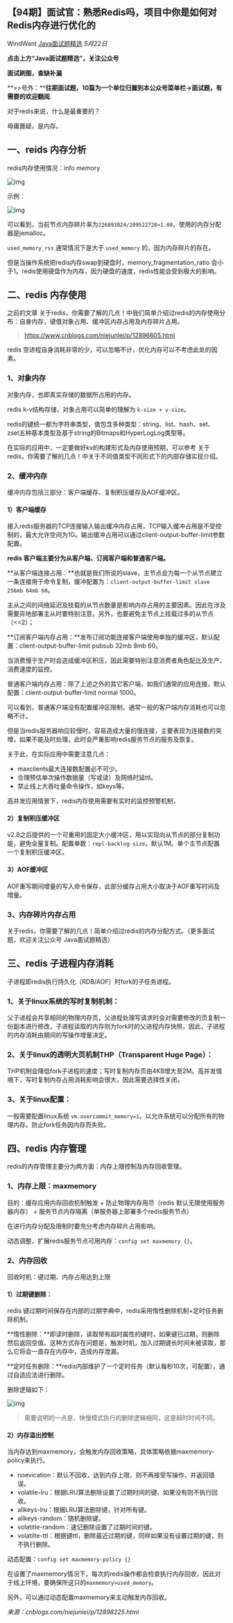 ## 【94期】面试官：熟悉Redis吗，项目中你是如何对Redis内存进行优化的

WindWant [Java面试题精选](javascript:void(0);) *5月22日*

**点击上方“Java面试题精选”，关注公众号**

**面试刷图，查缺补漏**

**>>号外：****往期面试题，10篇为一个单位归置到本公众号菜单栏->面试题，有需要的欢迎翻阅.**

对于redis来说，什么是最重要的？

毋庸置疑，是内存。

## 一、reids 内存分析

redis内存使用情况：info memory

![img](https://mmbiz.qpic.cn/mmbiz_png/8KKrHK5ic6XBGSm3hicge6M5g5mtECxgGDCsaBQpGiaTXSZTVEkU2jPvE1sjt1ZnzcwoI7bs7nRibOd55rIn5oYnmQ/640?wx_fmt=png&tp=webp&wxfrom=5&wx_lazy=1&wx_co=1)

示例：

![img](https://mmbiz.qpic.cn/mmbiz_png/8KKrHK5ic6XBGSm3hicge6M5g5mtECxgGDNCc0AvAdVGEmlTQgwq7ImYwjAAXWRXAselRTbq4WGicTCIEnjwVibG9A/640?wx_fmt=png&tp=webp&wxfrom=5&wx_lazy=1&wx_co=1)

可以看到，当前节点内存碎片率为`226893824/209522728≈1.08`，使用的内存分配器是jemalloc。

`used_memory_rss` 通常情况下是大于 `used_memory` 的，因为内存碎片的存在。

但是当操作系统把redis内存swap到硬盘时，memory_fragmentation_ratio 会小于1。redis使用硬盘作为内存，因为硬盘的速度，redis性能会受到极大的影响。

## 二、redis 内存使用

之前的文章 关于redis，你需要了解的几点！中我们简单介绍过redis的内存使用分布：自身内存，键值对象占用、缓冲区内存占用及内存碎片占用。

> https://www.cnblogs.com/niejunlei/p/12896605.html

redis 空进程自身消耗非常的少，可以忽略不计，优化内存可以不考虑此处的因素。

### 1、对象内存

对象内存，也即真实存储的数据所占用的内存。

redis k-v结构存储，对象占用可以简单的理解为 `k-size + v-size`。

redis的键统一都为字符串类型，值包含多种类型：string、list、hash、set、zset五种基本类型及基于string的Bitmaps和HyperLogLog类型等。

在实际的应用中，一定要做好kv的构建形式及内存使用预期，可以参考 关于redis，你需要了解的几点！中关于不同值类型不同形式下的内部存储实现介绍。

### 2、缓冲内存

缓冲内存包括三部分：客户端缓存、复制积压缓存及AOF缓冲区。

#### 1）客户端缓存

接入redis服务器的TCP连接输入输出缓冲内存占用，TCP输入缓冲占用是不受控制的，最大允许空间为1G。输出缓冲占用可以通过client-output-buffer-limit参数配置。

**redis 客户端主要分为从客户端、订阅客户端和普通客户端。**

**从客户端连接占用：**也就是我们所说的slave，主节点会为每一个从节点建立一条连接用于命令复制，缓冲配置为：`client-output-buffer-limit slave 256mb 64mb 60`。

主从之间的间络延迟及挂载的从节点数量是影响内存占用的主要因素。因此在涉及需要异地部署主从时要特别注意，另外，也要避免主节点上挂载过多的从节点（<=2）；

**订阅客户端内存占用：**发布订阅功能连接客户端使用单独的缓冲区，默认配置：client-output-buffer-limit pubsub 32mb 8mb 60。

当消费慢于生产时会造成缓冲区积压，因此需要特别注意消费者角色配比及生产、消费速度的监控。

普通客户端内存占用：除了上述之外的其它客户端，如我们通常的应用连接，默认配置：client-output-buffer-limit normal 1000。

可以看到，普通客户端没有配置缓冲区限制，通常一般的客户端内存消耗也可以忽略不计。

但是当redis服务器响应较慢时，容易造成大量的慢连接，主要表现为连接数的突增，如果不能及时处理，此时会严重影响redis服务节点的服务及恢复。

关于此，在实际应用中需要注意几点：

- maxclients最大连接数配置必不可少。
- 合理预估单次操作数据量（写或读）及网络时延ttl。
- 禁止线上大吞吐量命令操作，如keys等。

高并发应用情景下，redis内存使用需要有实时的监控预警机制，

#### 2）复制积压缓冲区

v2.8之后提供的一个可重用的固定大小缓冲区，用以实现向从节点的部分复制功能，避免全量复制。配置单数：`repl-backlog-size`，默认1M。单个主节点配置一个复制积压缓冲区。

#### 3）AOF缓冲区

AOF重写期间增量的写入命令保存，此部分缓存占用大小取决于AOF重写时间及增量。

### 3、内存碎片内存占用

关于redis，你需要了解的几点！简单介绍过redis的内存分配方式。（更多面试题，欢迎关注公众号 Java面试题精选）

## 三、redis 子进程内存消耗

子进程即redis执行持久化（RDB/AOF）时fork的子任务进程。

### 1、关于linux系统的写时复制机制：

父子进程会共享相同的物理内存页，父进程处理写请求时会对需要修改的页复制一份副本进行修改，子进程读取的内存则为fork时的父进程内存快照，因此，子进程的内存消耗由期间的写操作增量决定。

### 2、关于linux的透明大页机制THP（Transparent Huge Page）：

THP机制会降低fork子进程的速度；写时复制内存页由4KB增大至2M。高并发情境下，写时复制内存占用消耗影响会很大，因此需要选择性关闭。

### 3、关于linux配置：

一般需要配置linux系统 `vm.overcommit_memory=1`，以允许系统可以分配所有的物理内存。防止fork任务因内存而失败。

## 四、redis 内存管理

redis的内存管理主要分为两方面：内存上限控制及内存回收管理。

### 1、内存上限：maxmemory

目的：缓存应用内存回收机制触发 + 防止物理内存用尽（redis 默认无限使用服务器内存） + 服务节点内存隔离（单服务器上部署多个redis服务节点）

在进行内存分配及限制时要充分考虑内存碎片占用影响。

动态调整，扩展redis服务节点可用内存：`config set maxmemory {}`。

### 2、内存回收

回收时机：键过期、内存占用达到上限

#### 1）过期键删除：

redis 键过期时间保存在内部的过期字典中，redis采用惰性删除机制+定时任务删除机制。

**惰性删除：**即读时删除，读取带有超时属性的键时，如果键已过期，则删除然后返回空值。这种方式存在问题是，触发时机，加入过期键长时间未被读取，那么它将会一直存在内存中，造成内存泄漏。

**定时任务删除：**redis内部维护了一个定时任务（默认每秒10次，可配置），通过自适应法进行删除。

删除逻辑如下：

![img](https://mmbiz.qpic.cn/mmbiz_png/8KKrHK5ic6XBGSm3hicge6M5g5mtECxgGDt7Vh84hwzzb91leMxlm0YGQiawlibhDzaiayb6Ytl4R9EFkU3CticSMy3Q/640?wx_fmt=png&tp=webp&wxfrom=5&wx_lazy=1&wx_co=1)

> 需要说明的一点是，快慢模式执行的删除逻辑相同，这是超时时间不同。

#### 2）内存溢出控制

当内存达到maxmemory，会触发内存回收策略，具体策略依据maxmemory-policy来执行。

- noevication：默认不回收，达到内存上限，则不再接受写操作，并返回错误。
- volatile-lru：根据LRU算法删除设置了过期时间的键，如果没有则不执行回收。
- allkeys-lru：根据LRU算法删除键，针对所有键。
- allkeys-random：随机删除键。
- volatitle-random：速记删除设置了过期时间的键。
- volatilte-ttl：根据键ttl，删除最近过期的键，同样如果没有设置过期的键，则不执行删除。

动态配置：`config set maxmemory-policy {}`

在设置了maxmemory情况下，每次的redis操作都会检查执行内存回收，因此对于线上环境，要确保所这只的`maxmemory>used_memory`。

另外，可以通过动态配置maxmemory来主动触发内存回收。

*来源：cnblogs.com/niejunlei/p/12898225.html*